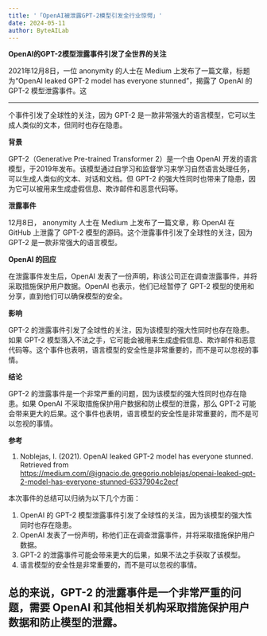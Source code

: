 ```yaml
---
title: '「OpenAI被泄露GPT-2模型引发全行业惊愕」'
date: 2024-05-11
author: ByteAILab
---
```


**OpenAI的GPT-2模型泄露事件引发了全世界的关注**

2021年12月8日，一位 anonymity 的人士在 Medium 上发布了一篇文章，标题为“OpenAI leaked GPT-2 model has everyone stunned”，揭露了 OpenAI 的 GPT-2 模型泄露事件。这

---
个事件引发了全球性的关注，因为 GPT-2 是一款非常强大的语言模型，它可以生成人类似的文本，但同时也存在隐患。

**背景**

GPT-2（Generative Pre-trained Transformer 2）是一个由 OpenAI 开发的语言模型，于2019年发布。该模型通过自学习和监督学习来学习自然语言处理任务，可以生成人类似的文本、对话和文档。但 GPT-2 的强大性同时也带来了隐患，因为它可以被用来生成虚假信息、欺诈邮件和恶意代码等。

**泄露事件**

12月8日， anonymity 人士在 Medium 上发布了一篇文章，称 OpenAI 在 GitHub 上泄露了 GPT-2 模型的源码。这个泄露事件引发了全球性的关注，因为 GPT-2 是一款非常强大的语言模型。

**OpenAI 的回应**

在泄露事件发生后，OpenAI 发表了一份声明，称该公司正在调查泄露事件，并将采取措施保护用户数据。OpenAI 也表示，他们已经暂停了 GPT-2 模型的使用和分享，直到他们可以确保模型的安全。

**影响**

GPT-2 的泄露事件引发了全球性的关注，因为该模型的强大性同时也存在隐患。如果 GPT-2 模型落入不法之手，它可能会被用来生成虚假信息、欺诈邮件和恶意代码等。这个事件也表明，语言模型的安全性是非常重要的，而不是可以忽视的事情。

**结论**

GPT-2 的泄露事件是一个非常严重的问题，因为该模型的强大性同时也存在隐患。如果 OpenAI 不采取措施保护用户数据和防止模型的泄露，那么 GPT-2 可能会带来更大的后果。这个事件也表明，语言模型的安全性是非常重要的，而不是可以忽视的事情。

**参考**

1. Noblejas, I. (2021). OpenAI leaked GPT-2 model has everyone stunned. Retrieved from <https://medium.com/@ignacio.de.gregorio.noblejas/openai-leaked-gpt-2-model-has-everyone-stunned-6337904c2ecf>

本次事件的总结可以归纳为以下几个方面：

1. OpenAI 的 GPT-2 模型泄露事件引发了全球性的关注，因为该模型的强大性同时也存在隐患。
2. OpenAI 发表了一份声明，称他们正在调查泄露事件，并将采取措施保护用户数据。
3. GPT-2 的泄露事件可能会带来更大的后果，如果不法之手获取了该模型。
4. 语言模型的安全性是非常重要的，而不是可以忽视的事情。

总的来说，GPT-2 的泄露事件是一个非常严重的问题，需要 OpenAI 和其他相关机构采取措施保护用户数据和防止模型的泄露。
---


